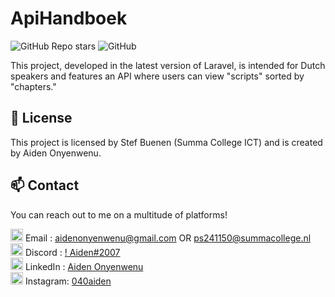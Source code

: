# ApiHandboek

![GitHub Repo stars](https://img.shields.io/github/stars/AidenistooOP/ApiHandboek?color=green) ![GitHub](https://img.shields.io/github/license/AidenistooOP/ApiHandboek)

This project, developed in the latest version of Laravel, is intended for Dutch speakers and features an API where users can view "scripts" sorted by "chapters."

## 📂 License

This project is licensed by Stef Buenen (Summa College ICT) and is created by Aiden Onyenwenu. 

## 📫 Contact

You can reach out to me on a multitude of platforms!








<img src="https://mailmeteor.com/logos/assets/PNG/Gmail_Logo_512px.png" width="20px"> Email    : aidenonyenwenu@gmail.com OR ps241150@summacollege.nl <br>
<img src="https://assets-global.website-files.com/6257adef93867e50d84d30e2/636e0a6a49cf127bf92de1e2_icon_clyde_blurple_RGB.png" width="20px"> Discord  : [!  Aiden#2007](https://discord.gg/nBfTcMprrC) <br>
<img src="https://cdn-icons-png.flaticon.com/512/733/733561.png" width="20px"> LinkedIn : [Aiden Onyenwenu](https://www.linkedin.com/in/aiden-onyenwenu/) <br>
<img src="https://png.pngtree.com/png-vector/20221018/ourmid/pngtree-instagram-social-platform-icon-png-image_6315976.png" width="20px"> Instagram: [040aiden](https://instagram.com/040aiden/) <br> <br>

